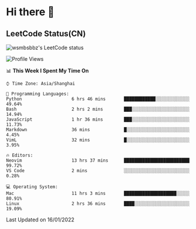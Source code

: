 # Hi there 👋

## LeetCode Status(CN)

![wsmbsbbz's LeetCode status](https://www.trashcan.icu/img/leetcode-status-dark.svg)

<!--
**wsmbsbbz/wsmbsbbz** is a ✨ _special_ ✨ repository because its `README.md` (this file) appears on your GitHub profile.

Here are some ideas to get you started:

- 🔭 I’m currently working on ...
- 🌱 I’m currently learning ...
- 👯 I’m looking to collaborate on ...
- 🤔 I’m looking for help with ...
- 💬 Ask me about ...
- 📫 How to reach me: ...
- 😄 Pronouns: ...
- ⚡ Fun fact: ...
-->
<!--START_SECTION:waka-->
![Profile Views](http://img.shields.io/badge/Profile%20Views-20-blue)

📊 **This Week I Spent My Time On** 

```text
⌚︎ Time Zone: Asia/Shanghai

💬 Programming Languages: 
Python                   6 hrs 46 mins       ████████████░░░░░░░░░░░░░   49.64% 
Bash                     2 hrs 2 mins        ███░░░░░░░░░░░░░░░░░░░░░░   14.94% 
JavaScript               1 hr 36 mins        ███░░░░░░░░░░░░░░░░░░░░░░   11.73% 
Markdown                 36 mins             █░░░░░░░░░░░░░░░░░░░░░░░░   4.45% 
VimL                     32 mins             █░░░░░░░░░░░░░░░░░░░░░░░░   3.95%

🔥 Editors: 
Neovim                   13 hrs 37 mins      █████████████████████████   99.72% 
VS Code                  2 mins              ░░░░░░░░░░░░░░░░░░░░░░░░░   0.28%

💻 Operating System: 
Mac                      11 hrs 3 mins       ████████████████████░░░░░   80.91% 
Linux                    2 hrs 36 mins       ████░░░░░░░░░░░░░░░░░░░░░   19.09%

```


 Last Updated on 16/01/2022
<!--END_SECTION:waka-->
